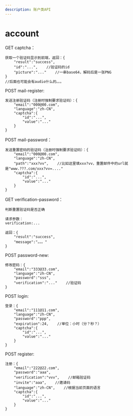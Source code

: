 ```yaml
---
description: 账户类API
---
```


# account

GET captcha：

```text
获取一个验证码显示到前端，返回：{
    "result":"success",
    "id":"...",    //验证码的id
    "picture":"..."    //一串base64，解码后是一张PNG
}
//后面也可能会有audio什么的。。。
```

POST mail-register:

```text
发送注册验证码（注册时强制要求验证码）：{
    "email":"000@00.com",
    "language":"zh-CN",
    "captcha":{
        "id":"...",
        "value":"..."
    }
}
```

POST mail-password：

```text
发送重置密码的验证码（注册时强制要求验证码）：{
    "email":"000@00.com",
    "language":"zh-CN",
    "path":"xxx?vv",    //比如这里填xxx?vv，重置邮件中的url就是"www.???.com/xxx?vv=...."
    "captcha":{
        "id":"...",
        "value":"..."
    }
}
```

GET verification-password：

```text
判断重置验证码是否正确

请求参数：
verification:...

返回：{
    "result":"success",
    "message":"。。。"
}
```

POST password-new:

```text
修改密码：{
    "email":"333@33.com",
    "language":"zh-CN",
    "password":"sss",
    "verification":"..."    //验证码
}
```

POST login:

```text
登录：{
    "email":"111@11.com",
    "language":"zh-CN",
    "password":"ppp",
    "expiration":24,    //单位：小时（分？秒？）
    "captcha":{
        "id":"...",
        "value":"..."
    }
}
```

POST register:

```text
注册：{
    "email":"222@22.com",
    "password":"aaa",
    "verification":"vvv",    //邮箱验证码
    "invite":"aaa",    //邀请码
    "language":"zh-CN",    //根据当前页面的语言
    "captcha":{
        "id":"...",
        "value":"..."
    }
}
```



